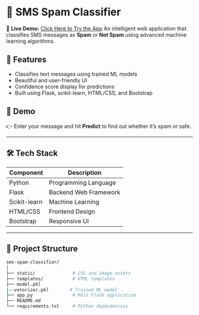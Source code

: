 # 📩 SMS Spam Classifier

🔗 **Live Demo:** [Click Here to Try the App](https://spam-classifier-gor9.onrender.com)
An intelligent web application that classifies SMS messages as **Spam** or **Not Spam** using advanced machine learning algorithms.

## 🌟 Features

- Classifies text messages using trained ML models
- Beautiful and user-friendly UI
- Confidence score display for predictions
- Built using Flask, scikit-learn, HTML/CSS, and Bootstrap


## 🚀 Demo

👉 Enter your message and hit **Predict** to find out whether it’s spam or safe.

---

## 🛠️ Tech Stack

| Component     | Description                         |
|---------------|-------------------------------------|
| Python        | Programming Language                |
| Flask         | Backend Web Framework               |
| Scikit-learn  | Machine Learning                    |
| HTML/CSS      | Frontend Design                     |
| Bootstrap     | Responsive UI                       |

---

## 📂 Project Structure

```bash
sms-spam-classifier/
│
├── static/              # CSS and image assets
├── templates/           # HTML templates
├── model.pkl
|--vetorizer.pkl        # Trained ML model
├── app.py               # Main Flask application
├── README.md
└── requirements.txt     # Python dependencies


